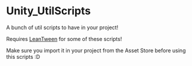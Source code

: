 # Unity_UtilScripts
A bunch of util scripts to have in your project!

Requires <a href='https://assetstore.unity.com/publishers/1487'>LeanTween</a> for some of these scripts!

Make sure you import it in your project from the Asset Store before using this scripts :D